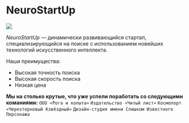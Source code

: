 # NeuroStartUp

![](https://netology-code.github.io/git-homeworks/introduction/assets/logo.png)

*NeuroStartUp* — динамически развивающийся стартап, специализирующийся на поиске с использованием 
 новейших технологий искусственного интеллекта.

Наши преимущества:
* Высокая точность поиска
* Высокая скорость поиска
* Низкая цена

**Мы на столько крутые, что уже успели поработать со следующими команиями:**
`ООО «Рога и копыта»`
`Издательство «Читый лист»`
`Космопорт «Черезтерновый Кзвёздный»`
`Дизайн-студия имени Слишком Известного Персонажа`

